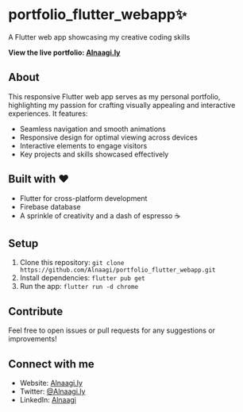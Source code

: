 # portfolio_flutter_webapp✨

A Flutter web app showcasing my creative coding skills

**View the live portfolio: [Alnaagi.ly](https://portfolio-flutter-webapp.web.app/)**

## About

This responsive Flutter web app serves as my personal portfolio, highlighting my passion for crafting visually appealing and interactive experiences. It features:

- Seamless navigation and smooth animations
- Responsive design for optimal viewing across devices
- Interactive elements to engage visitors
- Key projects and skills showcased effectively

## Built with ❤️

- Flutter for cross-platform development
- Firebase database
- A sprinkle of creativity and a dash of espresso ☕️

## Setup

1. Clone this repository: `git clone https://github.com/Alnaagi/portfolio_flutter_webapp.git`
2. Install dependencies: `flutter pub get`
3. Run the app: `flutter run -d chrome`

## Contribute

Feel free to open issues or pull requests for any suggestions or improvements!

## Connect with me

- Website: [Alnaagi.ly](https://portfolio-flutter-webapp.web.app/)
- Twitter: [@Alnaagi.ly](https://x.com/alnaagi.ly)
- LinkedIn: [Alnaagi](https://www.linkedin.com/in/alnaagi/)
